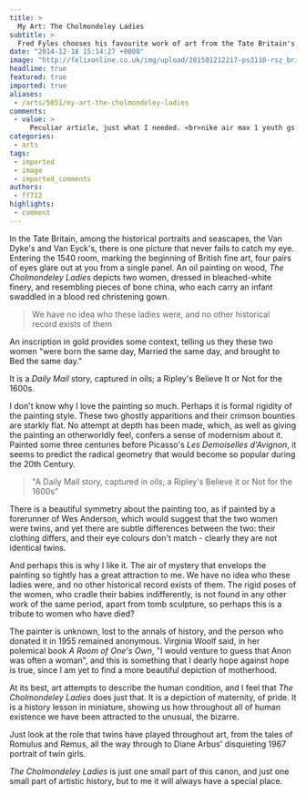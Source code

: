 ```yaml
---
title: >
  My Art: The Cholmondeley Ladies
subtitle: >
  Fred Fyles chooses his favourite work of art from the Tate Britain's collection
date: "2014-12-18 15:14:27 +0000"
image: "http://felixonline.co.uk/img/upload/201501212217-ps3110-rsz_british_school_17th_century_-_the_cholmondeley_ladies_-_google_art_project.jpg"
headline: true
featured: true
imported: true
aliases:
 - /arts/5051/my-art-the-cholmondeley-ladies
comments:
 - value: >
     Peculiar article, just what I needed. <br>nike air max 1 youth gs zwart http://www.acmel.nl/nl/?nl-nike-air-max-1-youth-gs-zwart-15876.html,Thanks pertaining to offering this kind of good written content <br>NHL 17 http://fabvegan.com/forums/topic/43374/buy-fifa-17-account-with-coins-o/view/post_id/47024,Amazing... this is a advantageous online site <br>FIFA 17 http://pro.mcatbui.net/blogs/105/338/buy-nba-2k17-coins-in-a-movie-featuring,Wow, beautiful portal. Thnx .. <br>nhl 17 coins http://rmsclub.in/user/forum/topic/1046,http://buy-pillsviagra.org/ - buy-pillsviagra.org.ankor priceslevitra-generic.com.ankor http://onlinewithoutprescriptionpropecia.net/,http://buy-pillsviagra.org/ - buy-pillsviagra.org.ankor priceslevitra-generic.com.ankor http://onlinewithoutprescriptionpropecia.net/,http://buy-pillsviagra.org/ - buy-pillsviagra.org.ankor priceslevitra-generic.com.ankor http://onlinewithoutprescriptionpropecia.net/
categories:
 - arts
tags:
 - imported
 - image
 - imported_comments
authors:
 - ff712
highlights:
 - comment
---
```


In the Tate Britain, among the historical portraits and seascapes, the Van Dyke's and Van Eyck's, there is one picture that never fails to catch my eye. Entering the 1540 room, marking the beginning of British fine art, four pairs of eyes glare out at you from a single panel. An oil painting on wood, _The Cholmondeley Ladies_ depicts two women, dressed in bleached-white finery, and resembling pieces of bone china, who each carry an infant swaddled in a blood red christening gown.

> We have no idea who these ladies were, and no other historical record exists of them

An inscription in gold provides some context, telling us they these two women "were born the same day, Married the same day, and brought to Bed the same day."

It is a _Daily Mail_ story, captured in oils; a Ripley's Believe It or Not for the 1600s.

I don't know why I love the painting so much. Perhaps it is formal rigidity of the painting style. These two ghostly apparitions and their crimson bounties are starkly flat. No attempt at depth has been made, which, as well as giving the painting an otherworldly feel, confers a sense of modernism about it. Painted some three centuries before Picasso's _Les Demoiselles d'Avignon_, it seems to predict the radical geometry that would become so popular during the 20th Century.

> "A Daily Mail story, captured in oils; a Ripley's Believe it or Not for the 1600s"

There is a beautiful symmetry about the painting too, as if painted by a forerunner of Wes Anderson, which would suggest that the two women were twins, and yet there are subtle differences between the two: their clothing differs, and their eye colours don't match - clearly they are not identical twins.

And perhaps this is why I like it. The air of mystery that envelops the painting so tightly has a great attraction to me. We have no idea who these ladies were, and no other historical record exists of them. The rigid poses of the women, who cradle their babies indifferently, is not found in any other work of the same period, apart from tomb sculpture, so perhaps this is a tribute to women who have died?

The painter is unknown, lost to the annals of history, and the person who donated it in 1955 remained anonymous. Virginia Woolf said, in her polemical book _A Room of One's Own_, "I would venture to guess that Anon was often a woman", and this is something that I dearly hope against hope is true, since I am yet to find a more beautiful depiction of motherhood.

At its best, art attempts to describe the human condition, and I feel that _The Cholmondeley Ladies_ does just that. It is a depiction of maternity, of pride. It is a history lesson in miniature, showing us how throughout all of human existence we have been attracted to the unusual, the bizarre.

Just look at the role that twins have played throughout art, from the tales of Romulus and Remus, all the way through to Diane Arbus' disquieting 1967 portrait of twin girls.

_The Cholmondeley Ladies_ is just one small part of this canon, and just one small part of artistic history, but to me it will always have a special place.

